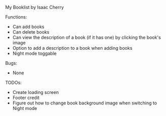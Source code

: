 My Booklist by Isaac Cherry

Functions:
- Can add books
- Can delete books
- Can view the description of a book (if it has one) by clicking the book's image
- Option to add a description to a book when adding books
- Night mode toggable

Bugs:
- None

TODOs:
- Create loading screen
- Footer credit
- Figure out how to change book background image when switching to Night mode
